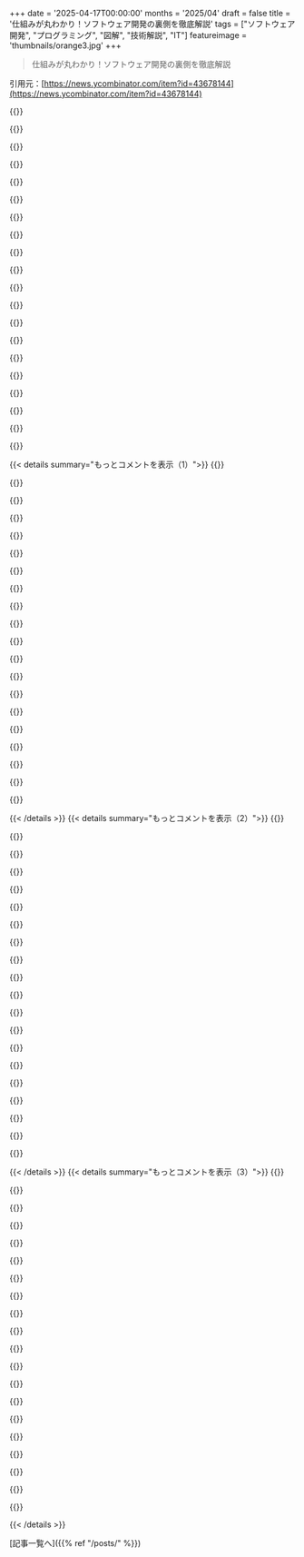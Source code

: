 +++
date = '2025-04-17T00:00:00'
months = '2025/04'
draft = false
title = '仕組みが丸わかり！ソフトウェア開発の裏側を徹底解説'
tags = ["ソフトウェア開発", "プログラミング", "図解", "技術解説", "IT"]
featureimage = 'thumbnails/orange3.jpg'
+++

> 仕組みが丸わかり！ソフトウェア開発の裏側を徹底解説

引用元：[https://news.ycombinator.com/item?id=43678144](https://news.ycombinator.com/item?id=43678144)

{{<matomeQuote body="これって、子供の頃に大好きだった『The Way Things Work』[1]の雰囲気に似てる気がするな。大人になってからも、あんな感じで世の中の仕組みを理解したいってずっと思ってたんだよね。<br>[1] https://www.indigo.ca/en-ca/the-way-things-work-newly-revise..." userName="tenacious_tuna" createdAt="2025-04-17T16:15:52" color="#45d325">}}

{{<matomeQuote body="最近のクールな本だと、大規模インフラに関する『Engineering in Plain Sight』っていうのがあるよ。https://practical.engineering/book" userName="rkuykendall-com" createdAt="2025-04-17T16:34:42" color="">}}

{{<matomeQuote body="残念ながら、あれにはがっかりしたな。なんでそれが必要なのかっていう洞察がなくて、ただランダムな情報を垂れ流してるだけなんだもん。Wikiの記事をざっと読む方がよっぽど勉強になるよ。" userName="progbits" createdAt="2025-04-17T21:00:25" color="">}}

{{<matomeQuote body="マジで素晴らしい本だよ。David Macaulayは他にもいくつか本を出してて、そのうち4つは教育アニメのPBSスペシャルになったんだ。うちの母親がPBSからボックスセットを買ってくれたんだよね。" userName="MisterTea" createdAt="2025-04-17T18:57:00" color="#ff5c5c">}}

{{<matomeQuote body="10代（あるいは大人でも）が興味を持てるような、科学とか工学のトピックをわかりやすく解説してる本を探してるんだよね。この本はどうかな？ちょっと簡単すぎるかな？何かおすすめの本があったら教えてほしいな。" userName="berelig" createdAt="2025-04-17T16:36:57" color="">}}

{{<matomeQuote body="数学なら、『Princeton Companion to Mathematics』と『Princeton Companion to Applied Mathematics』があるよ。" userName="kobenni" createdAt="2025-04-18T05:27:50" color="">}}

{{<matomeQuote body="もう20年以上前に読んだけど、大人になった今でもまた買いたいな。さっきのコメントにもあったけど、『Engineering in Plain Sight』も似たような本らしいから、去年のクリスマスに父に買ってあげたんだ。今年は自分のために買おうと思ってる。" userName="tenacious_tuna" createdAt="2025-04-17T16:42:47" color="">}}

{{<matomeQuote body="『The Way Things Work』はちゃんとアップデートされてるよ。90年代半ばに大好きだったんだけど、今年、子供のために新しいのを買ったんだ。SSDとかOLEDとか、重力波検出とかも載ってるんだぜ。" userName="kridsdale1" createdAt="2025-04-17T17:13:52" color="#ff5c5c">}}

{{<matomeQuote body="同じこと思った！正確にこの本かどうかは覚えてないけど、子供向けの工学的なコンセプトを説明する本を読んだ記憶があるな。本の後半には、圧縮の仕組みとか、コンピュータサイエンスの内容も少しあった気がする。" userName="Acrobatic_Road" createdAt="2025-04-17T16:45:18" color="#38d3d3">}}

{{<matomeQuote body="もし毛むくじゃらのマンモスがたくさん出てきたら、それたぶんこの本だよ。超おすすめ。原子炉からピンタンブラー錠まで、いろんなことが書いてある。" userName="vunderba" createdAt="2025-04-17T16:46:27" color="#45d325">}}

{{<matomeQuote body="ランディングページ、マジで美しいね。開発系のデザインでこんなに感動することないんだけど、これはマジでヤバい。予約確定だわ。コーヒーテーブル版も出してほしいって意見に激しく同意。" userName="Apfel" createdAt="2025-04-17T10:31:17" color="#38d3d3">}}

{{<matomeQuote body="＞Justified text は web ではダメってマジ？<br>印刷だと OK なのに web だとダメな理由ってなんかあるの？" userName="dsego" createdAt="2025-04-17T13:26:17" color="">}}

{{<matomeQuote body="印刷だと、ハイフネーションとか色々調整できるからね。でもデジタルだと難しいから、変な単語間隔になっちゃうんだよね。" userName="wavemode" createdAt="2025-04-17T13:38:21" color="">}}

{{<matomeQuote body="＞Justified text は web ではダメ。<br>＞right ragged text の方が読みやすい。<br>いやいや、俺は web でも印刷でも Justified text 好きだけど。右側がギザギザしてる方が気になる。だから、Justified text がアクセシビリティの問題って決めつけるのは違うと思う。" userName="bsoles" createdAt="2025-04-17T14:36:44" color="">}}

{{<matomeQuote body="アクセシビリティの問題って、全ての人に当てはまるわけじゃないよね。理想はユーザーが設定で選べるようにすることだと思う。" userName="layer8" createdAt="2025-04-17T15:00:11" color="#ff5733">}}

{{<matomeQuote body="今年中には解決すると思うよ。CSS にスマートハイフネーションがネイティブで実装される予定。JS の hyphenator lib 使えば今でもできるけどね。" userName="lenkite" createdAt="2025-04-18T17:30:14" color="">}}

{{<matomeQuote body="ソース見せて欲しいな。Justified text の良い例も悪い例も見たことあるし、フォントにもよるよね。" userName="vunderba" createdAt="2025-04-17T16:48:58" color="">}}

{{<matomeQuote body="＞アニメーションが永遠に止まらないのもウザすぎ。集中できない。<br>CPU めっちゃ使うし、バッテリーもゴリゴリ減るし。" userName="Narishma" createdAt="2025-04-17T15:33:23" color="">}}

{{<matomeQuote body="そのアニメーションで CPU がヤバくなることはないし、バッテリーも無駄に消費するような意図はないと思うよ。" userName="oneoverten" createdAt="2025-04-17T23:03:45" color="">}}

{{<matomeQuote body="結局、意図はどうあれ、そうなっちゃうんだよね。アニメーションは一回だけとか、せめてホバーした時だけにしてほしいなー。" userName="Narishma" createdAt="2025-04-18T04:05:36" color="">}}

{{< details summary="もっとコメントを表示（1）">}}
{{<matomeQuote body="アニメーションには反対だな。綺麗だし細かいし、ちゃんとポイントを示してるじゃん。他の批判には賛成だけど。" userName="salomonk_mur" createdAt="2025-04-17T14:07:46" color="">}}

{{<matomeQuote body="アニメーションが綺麗で細かいのはマジで同意。壁に飾りたいくらい。でも問題は、アニメーションが止まらないことなんだよね。視覚的に動きがあると、隣のテキストが超読みにくいんだよ。実は俺、自閉症なんだよね。言うべきか迷ったんだけど。これらの問題でこのリソースが使えないんだ。だから、usabilityの問題じゃなくてaccessibilityの問題って呼ぶべきかも。カミングアウトすると、大体2つの反応があるんだよね。1つは「ごめん、accessibleにするよ」って言うけど、恥ずかしそうにしてるのが嫌なんだ。共感からやってほしい。もう1つは「お前みたいな少数派なんて気にしてらんねーよ」ってやつ。でもさ、usabilityとaccessibilityの違いって、デザインによって排除される人の数の違いだけだと思うんだよね。今回は、accessibilityの問題としてじゃなくて、usabilityの問題として提示したらどうなるか試してみたかったんだ。ただ、デザイナーには、すべてのユーザーに共感してほしいってだけなんだ。それが良いデザインってもんでしょ。" userName="dimal" createdAt="2025-04-17T14:28:07" color="#785bff">}}

{{<matomeQuote body="Hackernewsにはneurospicyな人たちが多いから、偏見も少ないし、感覚過敏とかの問題にも理解がある人が多いんじゃないかな。めっちゃわかる。俺もコーディング中にautocompleteがあるとダメなんだよね。集中してる時にゲームみたいなのが視界に入ると気が散るから。名前は自分で覚える方がマシ。" userName="bitwize" createdAt="2025-04-17T19:24:09" color="#ff5c5c">}}

{{<matomeQuote body="でも、中間地点もあると思うんだよね。例えば、俺は逆で、一回しかアニメーションが再生されなくて、もう一回見たかったらリロードか連打しなきゃいけないサイトは使いにくいと感じるだろうな。読むのが遅い人とか、dyslexiaの人も同じように感じると思うし、みんなが同じ速さで読める前提でアニメーションを自動再生するのは、少数派を考慮してないって主張すると思うよ。色覚異常の人も、サイトの色が見分けにくいって感じるかもしれない。これが学校とか仕事、医療、政府の書類ならもっと共感できるけど、artistic/designプロジェクトにすべての人のaccessibilityの懸念を考慮しろって言うのは現実的じゃないと思う。" userName="NewsaHackO" createdAt="2025-04-17T21:44:15" color="">}}

{{<matomeQuote body="中間地点は`prefers-reduced-motion`を実装することだと思うな。そうすれば、君はループ再生できるし、ブラウザやOSでモーション軽減設定を使ってる人にも悪影響を与えない。" userName="eertami" createdAt="2025-04-17T22:37:14" color="#38d3d3">}}

{{<matomeQuote body="俺はautisticじゃないけど、ノンストップアニメーションは気が散るし有害だって思う。" userName="layer8" createdAt="2025-04-17T15:01:55" color="">}}

{{<matomeQuote body="これはautisticの人にだけ悪いって言ってるんじゃないよ。他の人も同じ問題を抱えてるって知ってる。でも、そうじゃない人に言うと、俺みたいな少数派だけが気にしてるんだって思われることがあるんだ。" userName="dimal" createdAt="2025-04-17T16:00:35" color="">}}

{{<matomeQuote body="君のコメントを、autisticの人だけが気にしてるって解釈してほしくなかったんだ。" userName="layer8" createdAt="2025-04-17T18:31:16" color="">}}

{{<matomeQuote body="モバイル版はセクション間の空白が多すぎる。ほとんど画面全体が空白って箇所がある。" userName="croemer" createdAt="2025-04-17T14:24:45" color="">}}

{{<matomeQuote body="作者のメインサイトを調べてみたよ<br>https://alcohollick.com/<br>Dan Hollickさん。<br>デザイン、テクニカル系の人みたい。<br>Figmaを使って色々作るブログを書いてる（これもそう）。" userName="neogodless" createdAt="2025-04-17T11:31:33" color="">}}

{{<matomeQuote body="作者には、本の中の（めっちゃキレイな）図をどうやって作ってるかのメイキング記事を書いてほしいなー（できれば制作過程を全部見せてほしい）。" userName="georgewsinger" createdAt="2025-04-17T13:57:18" color="#45d325">}}

{{<matomeQuote body="FAQに書いてあったよ<br>07 イラストはどうやって作ってるの？<br>Figmaで手作りしてるって。特に秘密はないみたい。見た目通り複雑らしい。" userName="psadauskas" createdAt="2025-04-17T14:04:52" color="">}}

{{<matomeQuote body="手作りだって！？After Effectとかじゃなくて？マジかよ、めっちゃ根気のいるアニメーションだな。" userName="tonyhart7" createdAt="2025-04-17T21:46:51" color="">}}

{{<matomeQuote body="リスペクト" userName="__loam" createdAt="2025-04-17T19:03:38" color="">}}

{{<matomeQuote body="Dan Hollickさんは別のプラットフォームにも図解コンテンツがあるよ。<br>https://typefully.com/DanHollick" userName="behnamoh" createdAt="2025-04-17T21:22:07" color="#ff5733">}}

{{<matomeQuote body="ページの最初にあるアニメーションが、技術的にも美的にも素晴らしい出来だね。本の他の部分もそうなら、絶対買うわ。" userName="ivl" createdAt="2025-04-17T14:03:41" color="#785bff">}}

{{<matomeQuote body="素晴らしい努力だね。オススメしたいトピックがあるよ。<br>・マイクロプロセッサとマイクロコントローラの仕組み<br>・ストレージの種類（RAM、SSD、HDD、フラッシュドライブ、NTFS、FAT32）<br>・OSのこと（スレッディング、マルチプロセッシング、コルーチン、スケジューリング、ページング、優先度）<br>・データ構造（木、スタック、キュー、グラフなど）" userName="vivzkestrel" createdAt="2025-04-17T11:16:07" color="#ff33a1">}}

{{<matomeQuote body="YTのCoreDumpped<br>https://www.youtube.com/@CoreDumpped<br>も、そういうトピックのアニメーション解説としてオススメだよ。" userName="joshbaptiste" createdAt="2025-04-17T14:29:36" color="">}}

{{<matomeQuote body="パケット、ネットワークパケット、TCPパケット、UDPパケット、HTTPパケットについても解説してほしいな。それぞれのパケットがどんな感じか、視覚的に分かりやすく説明してくれると嬉しい。" userName="vivzkestrel" createdAt="2025-04-18T03:16:52" color="#ff33a1">}}

{{<matomeQuote body="副題の“ソフトウェアを設計、構築する人のためのリファレンスマニュアル”って説明と矛盾してない？<br>全角の＞“この本は実際にソフトウェアを作る方法を教えるものではありません […] 日常的に使うものがどう動くかを説明するマニュアルです。”<br>技術者じゃなくても読めるよー。図とか絵がいっぱいあってわかりやすいから。必要なのは好奇心だけ！" userName="felipemesquita" createdAt="2025-04-17T10:15:50" color="">}}


{{< /details >}}
{{< details summary="もっとコメントを表示（2）">}}
{{<matomeQuote body="特定の目的を持つものじゃなくて、特定のオーディエンスに向けたものってことかなー。副題は、何のリファレンスマニュアルなのか言ってないし。ただソフトウェアの人が好きそうってだけ。" userName="dijksterhuis" createdAt="2025-04-17T11:05:56" color="">}}

{{<matomeQuote body="対象読者：ソフトウェアを設計、構築する人<br>主題：ソフトウェアを設計、構築する人が毎日使うものがどう動くか<br>主題じゃないこと：ソフトウェアを設計、構築する方法" userName="jaapz" createdAt="2025-04-17T13:09:19" color="#45d325">}}

{{<matomeQuote body="だよねー、めっちゃ同意。<br>タイトル作った後で目標が変わったのかも。基礎を説明するのが楽しくて、最初のアイデアがどっか行っちゃったとか… CRTモニターの仕組みを知ってることが、ソフトウェアを作る上で必須だとは思えないし。ドメインはクールだけど、内容と合ってないよね。whatissoftware.comの方がいいかも。<br>pixelとか、GPUとか、LLMの仕組みを説明するなら、少なくともVon-Neumann-Architectureの入門くらいは期待したい。" userName="chromanoid" createdAt="2025-04-17T10:57:36" color="">}}

{{<matomeQuote body="目次見たら、“AI and ML”の章の後に“What is a byte？”って続いてる。おもしろーい。" userName="meindnoch" createdAt="2025-04-17T14:41:20" color="">}}

{{<matomeQuote body="この本、順番とか気にせず、好きなところから読める感じなのかなー。パラパラめくって好きなところを読むみたいな。" userName="0xEF" createdAt="2025-04-17T15:26:43" color="">}}

{{<matomeQuote body="コンテンツが見当たらないんだけど？ TOCの項目クリックしても、ただ下線が引かれるだけだし。これただのお知らせ？" userName="croemer" createdAt="2025-04-17T11:25:29" color="">}}

{{<matomeQuote body="そうそう、ただのお知らせだよ。FAQにこう書いてある。<br>全角の＞“いつ発売？<br>全角の＞ まだはっきりとは決まってないけど、今年のヨーロッパの夏までには出したいな。イラスト描くのが大変だから、ちょっと我慢してね。”" userName="falcor84" createdAt="2025-04-17T11:27:23" color="">}}

{{<matomeQuote body="ここにプレビューがあるみたい。<br>https://typefully.com/DanHollick" userName="skadamat" createdAt="2025-04-17T15:05:29" color="#38d3d3">}}

{{<matomeQuote body="いいねー。昔ブックマークし忘れたウェブサイトを思い出す。ネットワークプロトコルをワイヤーレベルで説明してて、めっちゃ綺麗なビジュアルだったんだよね。何だったか忘れちゃったのが残念。もし知ってる人がいたら教えてほしいなー。" userName="khaledh" createdAt="2025-04-17T11:04:03" color="">}}

{{<matomeQuote body="もしそのサイトが子供に何か要求してきたら教えてね" userName="virogenesis" createdAt="2025-04-17T11:05:21" color="">}}

{{<matomeQuote body="たぶんVisualLand.netだったみたいだけど、もう存在しないみたいだね。サイトのアーカイブ(https://web.archive.org/web/20130811073141/http%3A//www.visu...)を見ると、アニメーションとか図はほとんどFlashだったからもう動かないし、archive.orgのエミュレーターでも動かないみたい。" userName="promiseofbeans" createdAt="2025-04-17T12:02:46" color="">}}

{{<matomeQuote body="いや、残念ながらそれじゃないんだ。何かの構造をハイレベルで示す図があって、矢印で詳細な構造のフィールドにズームインするような、そんな感じの単一ページだったんだよね。確か、ライトブルーとグリーンがメインの色使いだった気がする。" userName="khaledh" createdAt="2025-04-17T12:45:54" color="#785bff">}}

{{<matomeQuote body="これかな？TLS 1.3 connectionで、パケットのすべてのフィールドにラベルが付いてるやつ。https://tls13.xargs.org" userName="gecko6" createdAt="2025-04-17T15:56:44" color="#38d3d3">}}

{{<matomeQuote body="いや、それも違うんだ。そのページは静的で、高品質な画像でフォーマット構造を詳細に解説してたんだ。" userName="khaledh" createdAt="2025-04-17T17:17:08" color="">}}

{{<matomeQuote body="ビジュアルはインタラクティブだった？それとも静的？" userName="truetraveller" createdAt="2025-04-17T16:02:55" color="">}}

{{<matomeQuote body="静的。" userName="khaledh" createdAt="2025-04-17T17:17:19" color="">}}

{{<matomeQuote body="ナイスなランディングページだけど、混乱してる。ヘッダーはソフトウェアについてなのに、図の多くはハードウェアについてだ。" userName="XCSme" createdAt="2025-04-17T13:28:47" color="">}}

{{<matomeQuote body="ハードディスクの作動アームをドライブの共振周波数で前後に動かして破壊しようとするときに役立ちそうだね。" userName="stronglikedan" createdAt="2025-04-17T13:59:56" color="#38d3d3">}}

{{<matomeQuote body="指が[touch]スクリーンに近づくと、電極が感知する*磁場*に乱れが生じる。<br><br>きっとelectric fieldのことだよねー。静電容量式タッチスクリーンの場合。" userName="robocat" createdAt="2025-04-17T20:16:01" color="#785bff">}}

{{<matomeQuote body="えーと、AC特性の乱れってことだから、どっちもじゃね？でも、普通はキャパシタンスって言うと電気的な現象って考えるよね。磁気って言われるのはなんか変な感じ。" userName="marcosdumay" createdAt="2025-04-17T22:43:56" color="">}}


{{< /details >}}
{{< details summary="もっとコメントを表示（3）">}}
{{<matomeQuote body="磁場に影響を与えずに電場に影響を与えるなんてこと、どうやったらできるの？" userName="constantcrying" createdAt="2025-04-17T20:40:46" color="">}}

{{<matomeQuote body="容量性タッチセンシングで磁気を使うなんてありえない！技術者ぶってる人がそんなひどい間違いをするなんて信じられない。物質は磁場に影響を与えなくても電場に影響を与えることができる。例えば、導電性物質（絶縁体とは対照的）。磁場に影響を与えても電場にあまり影響を与えない物質もある。例えば、フェライトは非導電性。<br>指は2つの「プレート」間のキャパシタンスを変化させ、それが検出されるんだ。あと、添付の図にはダイヤモンドが描かれてるけど、タッチスクリーンをよく見ると、透明なセンス線は平らな線しか見たことないな。でも専門家じゃないから、図がどれだけ正しいかはわからない。" userName="robocat" createdAt="2025-04-17T21:26:39" color="#ff33a1">}}

{{<matomeQuote body="コンデンサの電場が変化すると、磁場も変化するんだよ。電場と磁場は独立じゃない。 disturbance について聞いているんだけど、Maxwell 方程式を見れば、片方の変化がもう片方の変化を引き起こすのは明らかじゃん。" userName="constantcrying" createdAt="2025-04-17T21:49:48" color="">}}

{{<matomeQuote body="屁理屈としては正しいけど、容量性タッチセンサーの話とは関係ないよね。それ、役に立たないじゃん。" userName="robocat" createdAt="2025-04-18T01:51:10" color="">}}

{{<matomeQuote body="イラストすごくいいね！この調子で続けてほしいな。見た目が魅力的だから、すごく面白いツールになると思う。アンチに負けないで！頑張って！" userName="dirtybirdnj" createdAt="2025-04-17T12:30:12" color="#38d3d3">}}

{{<matomeQuote body="イラストはマジで最高の要素だね。おかげで、すごく面白いし、ためになる。あと、特定のトピックについてもっと詳しく学べるリンクが欲しいな。例えば：<br>＞“Or maybe you’ve wondered why we call it a Gaussian blur?”<br>ガウスの名前が出てこないのは残念。Wikipedia の https://en.wikipedia.org/wiki/Gaussian_blur にリンクすべき。" userName="kmoser" createdAt="2025-04-17T17:24:39" color="#38d3d3">}}

{{<matomeQuote body="gaussian (blur) って言葉を知ってれば、ググればすぐわかるじゃん。" userName="sfn42" createdAt="2025-04-17T17:41:28" color="">}}

{{<matomeQuote body="Google は最高のコンテンツを表示してくれるわけじゃないよ。" userName="internetter" createdAt="2025-04-17T21:57:27" color="">}}

{{<matomeQuote body="私にとっては、だいたい十分なコンテンツが表示されるけどね。" userName="sfn42" createdAt="2025-04-18T06:20:27" color="">}}

{{<matomeQuote body="見た目重視で中身スカスカって感じだなー。デザインは良いけど、コンテンツがちょっとなー。" userName="kookamamie" createdAt="2025-04-17T12:05:13" color="">}}

{{<matomeQuote body="今はまだお知らせページってことみたい。" userName="scubbo" createdAt="2025-04-17T16:34:07" color="">}}

{{<matomeQuote body="これいつのやつ？ページのコピーライトが“1990”って書いてあるんだけど。" userName="clausz" createdAt="2025-04-17T11:18:10" color="">}}

{{<matomeQuote body="イースターエッグみたいで面白いじゃん。3.5インチのフロッピーディスクのイラストとか、ドット絵のフォントとかと合ってるし。<br>もしかしたら作者は1990年からこの本のことを考えてたって言いたかったのかもね。<br>どっちにしろコピーライトの年は気にしなくて良くない？何だって書けるんだし。" userName="gregschlom" createdAt="2025-04-17T16:23:09" color="#ff5733">}}

{{<matomeQuote body="1990年製じゃないのは確かだね。" userName="junon" createdAt="2025-04-17T12:06:33" color="">}}

{{<matomeQuote body="もしかして作者自身が1990年生まれとか？" userName="rossant" createdAt="2025-04-17T20:00:15" color="">}}

{{<matomeQuote body="アニメーションはどうやって作ったんだろ？<br>DOMを調べたらただのSVGアニメーションみたいだけど、何か別のツールで作ったのかな。<br>最初はRiveで作ったのかと思ったけど、AFAIK彼らのエンジンは<canvas>で動くはずだし。" userName="pier25" createdAt="2025-04-17T18:23:33" color="#ff5733">}}

{{<matomeQuote body="ただのFigmaらしいよ。FAQに書いてあった。" userName="oneoverten" createdAt="2025-04-17T23:09:54" color="#ff5c5c">}}

{{<matomeQuote body="どの章が終わってるの？<br>Chapter 2: Fonts and Vectors を見に行きたかったんだけど、まだ出来てないみたい？<br>進捗状況を見ると、まだ始まったばかりって感じだね。" userName="WillAdams" createdAt="2025-04-17T11:52:14" color="">}}

{{<matomeQuote body="まだどの章も出来てないよー。その事実がFAQの奥深くに埋もれてるのがちょっと変だよね。お知らせだってことをもっと目立つ場所に書いて欲しいな。" userName="croemer" createdAt="2025-04-17T14:26:08" color="#ff33a1">}}

{{<matomeQuote body="メーリングリストに登録すると、status: 200 | created で返事が来るんだって。もう、シェフのキス！<br>こんな基本的なことなのに、めっちゃ美的感覚に訴えてくるよね。" userName="thallavajhula" createdAt="2025-04-17T23:57:03" color="#785bff">}}


{{< /details >}}


[記事一覧へ]({{% ref "/posts/" %}})
